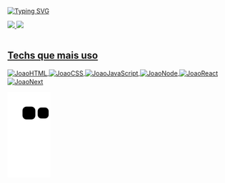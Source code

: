 [![Typing SVG](https://readme-typing-svg.herokuapp.com?font=Fira+Code&size=25&pause=1000&width=435&lines=Oii!+Eu+sou+o+Jo%C3%A3o+Maciel)](https://git.io/typing-svg)
<div>
  <a href="https://github.com/JoaoMaciel5G">
  <img  height="180em" src="https://github-readme-stats.vercel.app/api?username=JoaoMaciel5G&show_icons=true&theme=tokyonight" />
  <img height="250em" src="https://github-readme-stats.vercel.app/api/top-langs/?username=JoaoMaciel5G&layout=donut&theme=tokyonight" />
</div>
<div style="display: inline_block"><br>
  <h2>Techs que mais uso</h2>
  <img align="center" alt="JoaoHTML" height="50" width="50" src="https://cdn.jsdelivr.net/gh/devicons/devicon/icons/css3/css3-original.svg">
  <img align="center" alt="JoaoCSS" height="50" width="50" src="https://cdn.jsdelivr.net/gh/devicons/devicon/icons/html5/html5-original.svg">
  <img align="center" alt="JoaoJavaScript" height="50" width="50" src="https://cdn.jsdelivr.net/gh/devicons/devicon/icons/javascript/javascript-original.svg">
  <img align="center" alt="JoaoNode" height="50" width="50" src="https://cdn.jsdelivr.net/gh/devicons/devicon/icons/nodejs/nodejs-original.svg">
  <img align="center" alt="JoaoReact" height="50" width="50" src="https://cdn.jsdelivr.net/gh/devicons/devicon/icons/react/react-original.svg">
  <img align="center" alt="JoaoNext" height="50" width"50" src="https://cdn.jsdelivr.net/gh/devicons/devicon/icons/nextjs/nextjs-original-wordmark.svg">
</div>
  
![snake gif](https://github.com/JoaoMaciel5G/JoaoMaciel5G/blob/output/github-contribution-grid-snake.svg)

